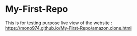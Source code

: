 # My-First-Repo
This is for testing purpose
live view of the website : https://mono974.github.io/My-First-Repo/amazon.clone.html
